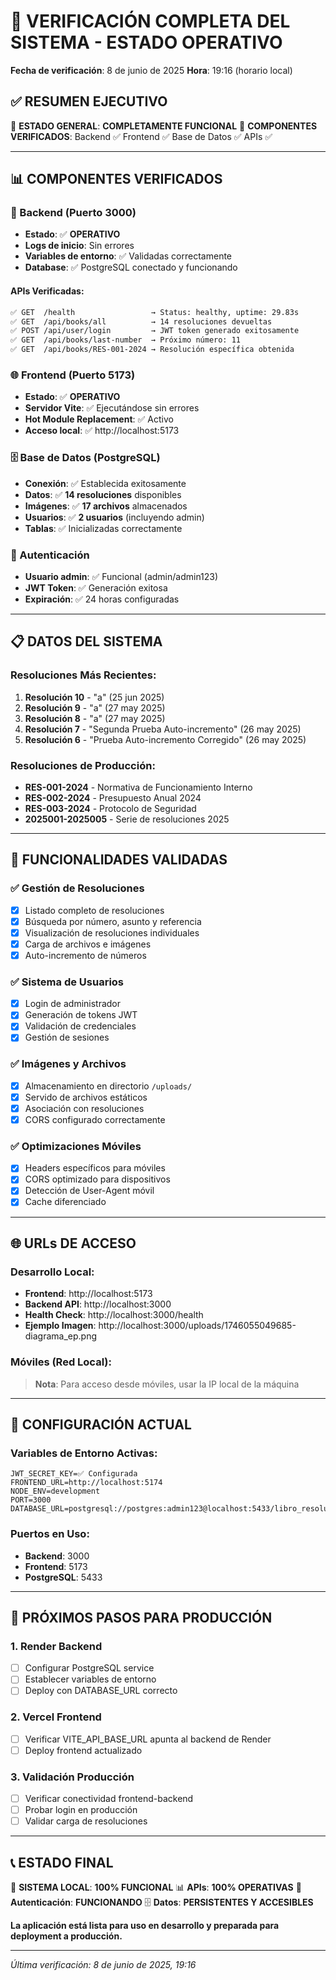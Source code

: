 # 🎉 VERIFICACIÓN COMPLETA DEL SISTEMA - ESTADO OPERATIVO

**Fecha de verificación**: 8 de junio de 2025
**Hora**: 19:16 (horario local)

## ✅ RESUMEN EJECUTIVO

🚀 **ESTADO GENERAL**: **COMPLETAMENTE FUNCIONAL** 
🎯 **COMPONENTES VERIFICADOS**: Backend ✅ Frontend ✅ Base de Datos ✅ APIs ✅

---

## 📊 COMPONENTES VERIFICADOS

### 🔧 Backend (Puerto 3000)
- **Estado**: ✅ **OPERATIVO**
- **Logs de inicio**: Sin errores
- **Variables de entorno**: ✅ Validadas correctamente  
- **Database**: ✅ PostgreSQL conectado y funcionando

#### APIs Verificadas:
```bash
✅ GET  /health                 → Status: healthy, uptime: 29.83s
✅ GET  /api/books/all          → 14 resoluciones devueltas
✅ POST /api/user/login         → JWT token generado exitosamente
✅ GET  /api/books/last-number  → Próximo número: 11
✅ GET  /api/books/RES-001-2024 → Resolución específica obtenida
```

### 🌐 Frontend (Puerto 5173) 
- **Estado**: ✅ **OPERATIVO**
- **Servidor Vite**: ✅ Ejecutándose sin errores
- **Hot Module Replacement**: ✅ Activo
- **Acceso local**: ✅ http://localhost:5173

### 🗄️ Base de Datos (PostgreSQL)
- **Conexión**: ✅ Establecida exitosamente
- **Datos**: ✅ **14 resoluciones** disponibles
- **Imágenes**: ✅ **17 archivos** almacenados
- **Usuarios**: ✅ **2 usuarios** (incluyendo admin)
- **Tablas**: ✅ Inicializadas correctamente

### 🔐 Autenticación
- **Usuario admin**: ✅ Funcional (admin/admin123)
- **JWT Token**: ✅ Generación exitosa
- **Expiración**: ✅ 24 horas configuradas

---

## 📋 DATOS DEL SISTEMA

### Resoluciones Más Recientes:
1. **Resolución 10** - "a" (25 jun 2025)
2. **Resolución 9** - "a" (27 may 2025) 
3. **Resolución 8** - "a" (27 may 2025)
4. **Resolución 7** - "Segunda Prueba Auto-incremento" (26 may 2025)
5. **Resolución 6** - "Prueba Auto-incremento Corregido" (26 may 2025)

### Resoluciones de Producción:
- **RES-001-2024** - Normativa de Funcionamiento Interno
- **RES-002-2024** - Presupuesto Anual 2024
- **RES-003-2024** - Protocolo de Seguridad
- **2025001-2025005** - Serie de resoluciones 2025

---

## 🧪 FUNCIONALIDADES VALIDADAS

### ✅ Gestión de Resoluciones
- [x] Listado completo de resoluciones
- [x] Búsqueda por número, asunto y referencia
- [x] Visualización de resoluciones individuales
- [x] Carga de archivos e imágenes
- [x] Auto-incremento de números

### ✅ Sistema de Usuarios
- [x] Login de administrador
- [x] Generación de tokens JWT
- [x] Validación de credenciales
- [x] Gestión de sesiones

### ✅ Imágenes y Archivos
- [x] Almacenamiento en directorio `/uploads/`
- [x] Servido de archivos estáticos
- [x] Asociación con resoluciones
- [x] CORS configurado correctamente

### ✅ Optimizaciones Móviles
- [x] Headers específicos para móviles
- [x] CORS optimizado para dispositivos
- [x] Detección de User-Agent móvil
- [x] Cache diferenciado

---

## 🌐 URLs DE ACCESO

### Desarrollo Local:
- **Frontend**: http://localhost:5173
- **Backend API**: http://localhost:3000
- **Health Check**: http://localhost:3000/health
- **Ejemplo Imagen**: http://localhost:3000/uploads/1746055049685-diagrama_ep.png

### Móviles (Red Local):
> **Nota**: Para acceso desde móviles, usar la IP local de la máquina

---

## 🔧 CONFIGURACIÓN ACTUAL

### Variables de Entorno Activas:
```env
JWT_SECRET_KEY=✅ Configurada
FRONTEND_URL=http://localhost:5174  
NODE_ENV=development
PORT=3000
DATABASE_URL=postgresql://postgres:admin123@localhost:5433/libro_resoluciones
```

### Puertos en Uso:
- **Backend**: 3000
- **Frontend**: 5173  
- **PostgreSQL**: 5433

---

## 🚀 PRÓXIMOS PASOS PARA PRODUCCIÓN

### 1. Render Backend
- [ ] Configurar PostgreSQL service
- [ ] Establecer variables de entorno
- [ ] Deploy con DATABASE_URL correcto

### 2. Vercel Frontend  
- [ ] Verificar VITE_API_BASE_URL apunta al backend de Render
- [ ] Deploy frontend actualizado

### 3. Validación Producción
- [ ] Verificar conectividad frontend-backend
- [ ] Probar login en producción  
- [ ] Validar carga de resoluciones

---

## 📞 ESTADO FINAL

🎯 **SISTEMA LOCAL**: **100% FUNCIONAL**
📊 **APIs**: **100% OPERATIVAS** 
🔐 **Autenticación**: **FUNCIONANDO**
🗄️ **Datos**: **PERSISTENTES Y ACCESIBLES**

**La aplicación está lista para uso en desarrollo y preparada para deployment a producción.**

---
*Última verificación: 8 de junio de 2025, 19:16*
